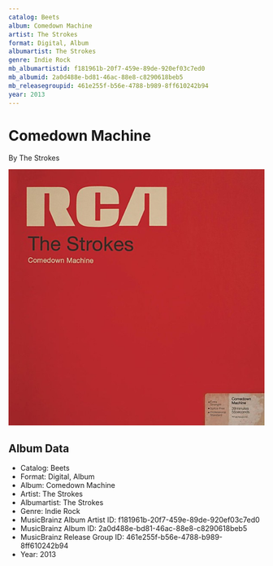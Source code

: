 ```yaml
---
catalog: Beets
album: Comedown Machine
artist: The Strokes
format: Digital, Album
albumartist: The Strokes
genre: Indie Rock
mb_albumartistid: f181961b-20f7-459e-89de-920ef03c7ed0
mb_albumid: 2a0d488e-bd81-46ac-88e8-c8290618beb5
mb_releasegroupid: 461e255f-b56e-4788-b989-8ff610242b94
year: 2013
---
```


# Comedown Machine

By The Strokes

![](../../assets/beetscovers/The_Strokes-Comedown_Machine.jpg)

## Album Data

- Catalog: Beets
- Format: Digital, Album
- Album: Comedown Machine
- Artist: The Strokes
- Albumartist: The Strokes
- Genre: Indie Rock
- MusicBrainz Album Artist ID: f181961b-20f7-459e-89de-920ef03c7ed0
- MusicBrainz Album ID: 2a0d488e-bd81-46ac-88e8-c8290618beb5
- MusicBrainz Release Group ID: 461e255f-b56e-4788-b989-8ff610242b94
- Year: 2013

